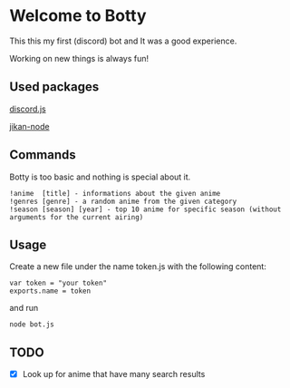 # Welcome to Botty

  This this my first (discord) bot and It was a good experience.

  Working on new things is always fun!

## Used packages
   [discord.js](https://discord.js.org/#/)
  
   [jikan-node](https://github.com/xy137/jikan-node)

## Commands
Botty is too basic and nothing is special about it.

  	!anime  [title] - informations about the given anime
	!genres [genre] - a random anime from the given category
	!season [season] [year] - top 10 anime for specific season (without arguments for the current airing)

## Usage
Create a new file under the name token.js with the following content:

	var token = "your token"
	exports.name = token
	
and run

	node bot.js

## TODO
- [X] Look up for anime that have many search results
